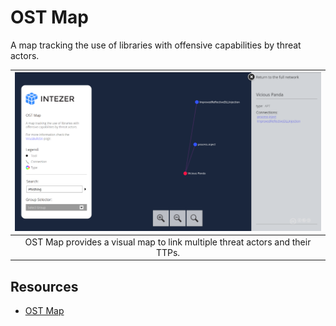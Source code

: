 # OST Map

A map tracking the use of libraries with offensive capabilities by threat actors.

| ![OST Map](../../_static/images/ost-map.png) |
|:--:|
| OST Map provides a visual map to link multiple threat actors and their TTPs. |

## Resources

* [OST Map](https://www.intezer.com/ost-map/)